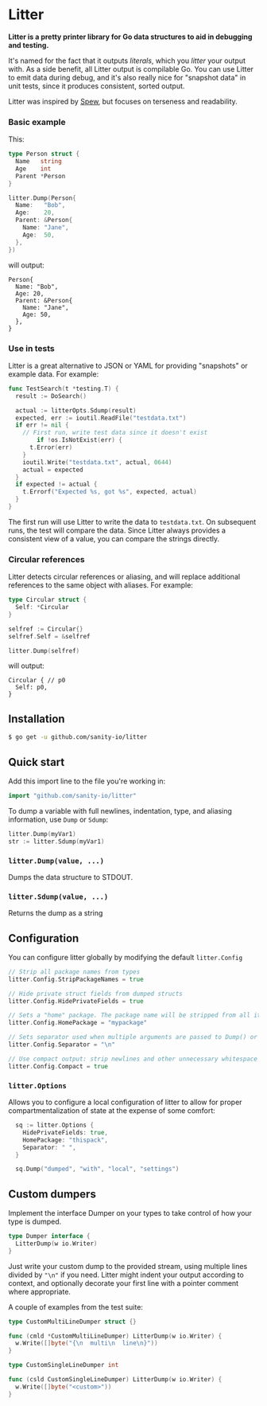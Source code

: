 # Litter

**Litter is a pretty printer library for Go data structures to aid in debugging and testing.**

It's named for the fact that it outputs *literals*, which you *litter* your output with. As a side benefit, all Litter output is compilable Go. You can use Litter to emit data during debug, and it's also really nice for "snapshot data" in unit tests, since it produces consistent, sorted output.

Litter was inspired by [Spew](https://github.com/davecgh/go-spew), but focuses on terseness and readability.

### Basic example

This:

```go
type Person struct {
  Name   string
  Age    int
  Parent *Person
}

litter.Dump(Person{
  Name:   "Bob",
  Age:    20,
  Parent: &Person{
    Name: "Jane",
    Age:  50,
  },
})
```

will output:

```
Person{
  Name: "Bob",
  Age: 20,
  Parent: &Person{
    Name: "Jane",
    Age: 50,
  },
}
```

### Use in tests

Litter is a great alternative to JSON or YAML for providing "snapshots" or example data. For example:

```go
func TestSearch(t *testing.T) {
  result := DoSearch()

  actual := litterOpts.Sdump(result)
  expected, err := ioutil.ReadFile("testdata.txt")
  if err != nil {
    // First run, write test data since it doesn't exist
		if !os.IsNotExist(err) {
      t.Error(err)
    }
    ioutil.Write("testdata.txt", actual, 0644)
    actual = expected
  }
  if expected != actual {
    t.Errorf("Expected %s, got %s", expected, actual)
  }
}
```

The first run will use Litter to write the data to `testdata.txt`. On subsequent runs, the test will compare the data. Since Litter always provides a consistent view of a value, you can compare the strings directly.

### Circular references

Litter detects circular references or aliasing, and will replace additional references to the same object with aliases. For example:

```go
type Circular struct {
  Self: *Circular
}

selfref := Circular{}
selfref.Self = &selfref

litter.Dump(selfref)
```

will output:

```
Circular { // p0
  Self: p0,
}
```

## Installation

```bash
$ go get -u github.com/sanity-io/litter
```

## Quick start

Add this import line to the file you're working in:

```go
import "github.com/sanity-io/litter"
```

To dump a variable with full newlines, indentation, type, and aliasing information, use `Dump` or `Sdump`:

```go
litter.Dump(myVar1)
str := litter.Sdump(myVar1)
```

### `litter.Dump(value, ...)`

Dumps the data structure to STDOUT.

### `litter.Sdump(value, ...)`

Returns the dump as a string

## Configuration

You can configure litter globally by modifying the default `litter.Config`

```go
// Strip all package names from types
litter.Config.StripPackageNames = true

// Hide private struct fields from dumped structs
litter.Config.HidePrivateFields = true

// Sets a "home" package. The package name will be stripped from all its types
litter.Config.HomePackage = "mypackage"

// Sets separator used when multiple arguments are passed to Dump() or Sdump().
litter.Config.Separator = "\n"

// Use compact output: strip newlines and other unnecessary whitespace
litter.Config.Compact = true
```

### `litter.Options`

Allows you to configure a local configuration of litter to allow for proper compartmentalization of state at the expense of some comfort:

``` go
  sq := litter.Options {
    HidePrivateFields: true,
    HomePackage: "thispack",
    Separator: " ",
  }

  sq.Dump("dumped", "with", "local", "settings")
```

## Custom dumpers

Implement the interface Dumper on your types to take control of how your type is dumped.

``` go
type Dumper interface {
  LitterDump(w io.Writer)
}
```

Just write your custom dump to the provided stream, using multiple lines divided by `"\n"` if you need. Litter
might indent your output according to context, and optionally decorate your first line with a pointer comment
where appropriate.

A couple of examples from the test suite:

``` go
type CustomMultiLineDumper struct {}

func (cmld *CustomMultiLineDumper) LitterDump(w io.Writer) {
  w.Write([]byte("{\n  multi\n  line\n}"))
}

type CustomSingleLineDumper int

func (csld CustomSingleLineDumper) LitterDump(w io.Writer) {
  w.Write([]byte("<custom>"))
}
````
